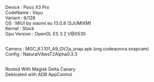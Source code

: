 Device : Poco X3 Pro<br>
CodeName : Vayu<br>
Variant : 6/128<br>
OS : MIUI by xiaomi.eu 13.0.8 (SJUMIXM)<br>
Kernel : Stock<br>
Gpu Version : OpenGL ES 3.2 V@0530<br><br>

Camera : MGC_8.1.101_A9_GV2a_snap.apk (org.codeaurora.snapcam)<br>
Config : NaturalVibesT2Alpha0.3.3<br><br>

Rooted With Magisk Delta Canary<br>
Debloated with ADB AppControl
